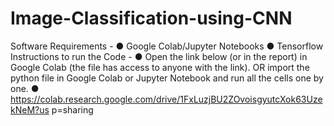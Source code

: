 # Image-Classification-using-CNN

Software Requirements -
● Google Colab/Jupyter Notebooks ● Tensorflow
Instructions to run the Code -
● Open the link below (or in the report) in Google Colab (the file has access to anyone with the link). OR import the python file in Google Colab or Jupyter Notebook and run all the cells one by one.
● https://colab.research.google.com/drive/1FxLuzjBU2ZOvoisgyutcXok63UzekNeM?us p=sharing
